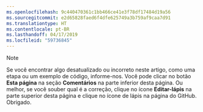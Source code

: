 ```yaml
---
ms.openlocfilehash: 9c440470361c1bb466ce41e3f78df17484d19a56
ms.sourcegitcommit: e2d65828faed6f4dfe625749a3b759af9caa7d91
ms.translationtype: HT
ms.contentlocale: pt-BR
ms.lasthandoff: 04/17/2019
ms.locfileid: "59736845"
---
```


> [!NOTE]
> Se você encontrar algo desatualizado ou incorreto neste artigo, como uma etapa ou um exemplo de código, informe-nos. Você pode clicar no botão **Esta página** na seção **Comentários** na parte inferior desta página. Ou melhor, se você souber qual é a correção, clique no ícone **Editar-lápis** na parte superior desta página e clique no ícone de lápis na página do GitHub. Obrigado.

